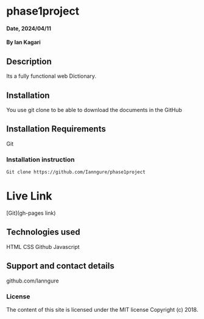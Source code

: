 # phase1project
#### Date, 2024/04/11

#### By Ian Kagari 

## Description
Its a fully functional web Dictionary.

## Installation
You use git clone to be able to download the documents in the GitHub

## Installation Requirements
Git

### Installation instruction
```
Git clone https://github.com/Ianngure/phase1project

```

# Live Link
[Git](gh-pages link)

## Technologies used
HTML
CSS
Github
Javascript

## Support and contact details
github.com/Ianngure

### License
The content of this site is licensed under the MIT license
Copyright (c) 2018.

